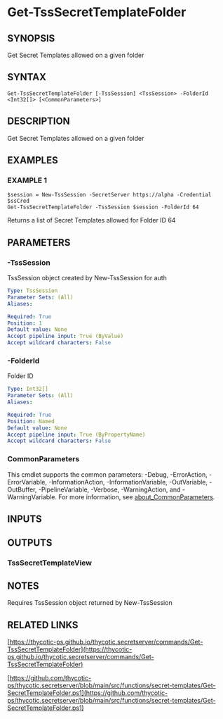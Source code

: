# Get-TssSecretTemplateFolder

## SYNOPSIS
Get Secret Templates allowed on a given folder

## SYNTAX

```
Get-TssSecretTemplateFolder [-TssSession] <TssSession> -FolderId <Int32[]> [<CommonParameters>]
```

## DESCRIPTION
Get Secret Templates allowed on a given folder

## EXAMPLES

### EXAMPLE 1
```
$session = New-TssSession -SecretServer https://alpha -Credential $ssCred
Get-TssSecretTemplateFolder -TssSession $session -FolderId 64
```

Returns a list of Secret Templates allowed for Folder ID 64

## PARAMETERS

### -TssSession
TssSession object created by New-TssSession for auth

```yaml
Type: TssSession
Parameter Sets: (All)
Aliases:

Required: True
Position: 1
Default value: None
Accept pipeline input: True (ByValue)
Accept wildcard characters: False
```

### -FolderId
Folder ID

```yaml
Type: Int32[]
Parameter Sets: (All)
Aliases:

Required: True
Position: Named
Default value: None
Accept pipeline input: True (ByPropertyName)
Accept wildcard characters: False
```

### CommonParameters
This cmdlet supports the common parameters: -Debug, -ErrorAction, -ErrorVariable, -InformationAction, -InformationVariable, -OutVariable, -OutBuffer, -PipelineVariable, -Verbose, -WarningAction, and -WarningVariable. For more information, see [about_CommonParameters](http://go.microsoft.com/fwlink/?LinkID=113216).

## INPUTS

## OUTPUTS

### TssSecretTemplateView
## NOTES
Requires TssSession object returned by New-TssSession

## RELATED LINKS

[https://thycotic-ps.github.io/thycotic.secretserver/commands/Get-TssSecretTemplateFolder](https://thycotic-ps.github.io/thycotic.secretserver/commands/Get-TssSecretTemplateFolder)

[https://github.com/thycotic-ps/thycotic.secretserver/blob/main/src/functions/secret-templates/Get-SecretTemplateFolder.ps1](https://github.com/thycotic-ps/thycotic.secretserver/blob/main/src/functions/secret-templates/Get-SecretTemplateFolder.ps1)


